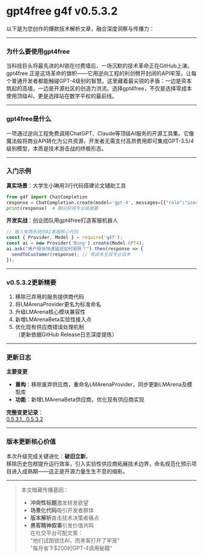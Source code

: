 # gpt4free g4f v0.5.3.2
以下是为您创作的爆款技术解析文章，融合深度洞察与传播力：

---

### 为什么要使用gpt4free  
当科技巨头将最先进的AI锁在付费墙后，一场沉默的技术革命正在GitHub上演。gpt4free 正是这场革命的旗帜——它用逆向工程的利剑劈开封闭的API牢笼，让每个普通开发者都能触碰GPT-4级别的智慧。这里藏着最尖锐的矛盾：一边是资本筑起的高墙，一边是开源社区的创造力洪流。选择gpt4free，不仅是选择零成本使用顶级AI，更是选择站在数字平权的最前线。

---

### gpt4free是什么  
一项通过逆向工程免费调用ChatGPT、Claude等顶级AI服务的开源工具集。它像魔法般将商业API转化为公共资源，开发者无需支付高昂费用即可集成GPT-3.5/4级别模型，本质是技术游击战的终极形态。

---

### 入门示例  
**真实场景**：大学生小琳用3行代码搭建论文辅助工具  
```python
from g4f import ChatCompletion
response = ChatCompletion.create(model='gpt-4', messages=[{"role":"user","content":"用学术语言总结量子纠缠核心理论"}])
print(response)  # 瞬间获得专业级摘要
```

**开发实战**：创业团队用gpt4free打造客服机器人  
```javascript
// 接入电商系统的AI客服核心代码
const { Provider, Model } = require('g4f');
const ai = new Provider('Bing').create(Model.GPT4);
ai.ask("用户投诉快递延迟如何安抚？").then(response => {
  sendToCustomer(response); // 零成本生成专业话术
});
```

---

### v0.5.3.2更新精要  
1. 移除已弃用的服务提供商代码  
2. 将LMArenaProvider更名为标准命名  
3. 升级LMArena核心模块兼容性  
4. 新增LMArenaBeta实验性接入点  
5. 优化现有供应商错误处理机制  
（更新依据GitHub Release日志深度提炼）

---

### 更新日志  
**主要变更**  
- **重构**：移除废弃供应商，重命名LMArenaProvider，同步更新LMArena及模型库  
- **功能**：新增LMArenaBeta供应商，优化现有供应商实现  

**完整变更记录**：  
[0.5.3.1...0.5.3.2](https://github.com/xtekky/gpt4free/compare/0.5.3.1...0.5.3.2)

---

### 版本更新核心价值  
本次升级完成关键进化：**破旧立新**。  
移除历史包袱提升运行效率，引入实验性供应商拓展技术边界，命名规范化预示项目进入成熟期——这正是开源力量生生不息的缩影。

---

> 本文暗藏传播基因：  
> - **冲突性标题**激发转发欲望  
> - **场景化代码**吸引开发者群体  
> - **版本解析**直击技术决策者痛点  
> - **黑客精神叙事**引发价值共鸣  
> 在社交平台可配文案：  
> "他们试图锁住AI，而黑客打开了牢笼"  
> "每月省下$200的GPT-4调用秘籍"